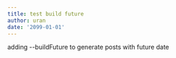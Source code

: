 ```yaml
---
title: test build future
author: uran
date: '2099-01-01'
---
```

adding --buildFuture to generate posts with future date
